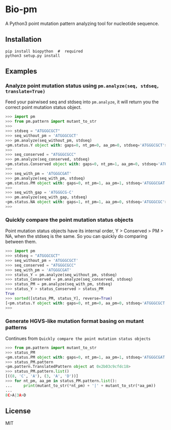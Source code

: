 # Bio-pm
A Python3 point mutation pattern analyzing tool for nucleotide sequence.

## Installation

```
pip install biopython  #  required
python3 setup.py install
```

## Examples
### Analyze point mutation status using `pm.analyze(seq, stdseq, translate=True)`

Feed your pairwised seq and stdseq into `pm.analyze`, it will return you the correct point mutation status object.

```python
>>> import pm
>>> from pm.pattern import mutant_to_str
>>> 
>>> stdseq = "ATGGGCGCT"
>>> seq_without_pm = 'ATGGGCGCT'
>>> pm.analyze(seq_without_pm, stdseq)
<pm.status.Y object with: gaps=0, nt_pm=0, aa_pm=0, stdseq='ATGGGCGCT'>
>>> 
>>> seq_conserved = "ATGGGCGCC"
>>> pm.analyze(seq_conserved, stdseq)
<pm.status.Conserved object with: gaps=0, nt_pm=1, aa_pm=0, stdseq='ATGGGCGCC'>
>>> 
>>> seq_with_pm = 'ATGGGCGAT'
>>> pm.analyze(seq_with_pm, stdseq)
<pm.status.PM object with: gaps=0, nt_pm=1, aa_pm=1, stdseq='ATGGGCGAT'>
>>> 
>>> seq_with_gap = 'ATGGGCG-C'
>>> pm.analyze(seq_with_gap, stdseq)
<pm.status.NA object with: gaps=1, nt_pm=1, aa_pm=0, stdseq='ATGGGCGC'>
>>> 

```

### Quickly compare the point mutation status objects

Point mutation status objects have its internal order, Y > Conserved > PM > NA, when the stdseq is the same. So you can quickly do comparing between them.

```python
>>> import pm
>>> stdseq = "ATGGGCGCT"
>>> seq_without_pm = 'ATGGGCGCT'
>>> seq_conserved = "ATGGGCGCC"
>>> seq_with_pm = 'ATGGGCGAT'
>>> status_Y = pm.analyze(seq_without_pm, stdseq)
>>> status_Conserved = pm.analyze(seq_conserved, stdseq)
>>> status_PM = pm.analyze(seq_with_pm, stdseq)
>>> status_Y > status_Conserved > status_PM
True
>>> sorted([status_PM, status_Y], reverse=True)
[<pm.status.Y object with: gaps=0, nt_pm=0, aa_pm=0, stdseq='ATGGGCGCT'>, <pm.status.PM object with: gaps=0, nt_pm=1, aa_pm=1, stdseq='ATGGGCGAT'>]
>>>

```

### Generate HGVS-like mutation format basing on mutant patterns
Continues from `Quickly compare the point mutation status objects`

```python
>>> from pm.pattern import mutant_to_str
>>> status_PM
<pm.status.PM object with: gaps=0, nt_pm=1, aa_pm=1, stdseq='ATGGGCGAT'>
>>> status_PM.pattern
<pm.pattern.TranslatedPattern object at 0x2b03c9cfdc18>
>>> status_PM.pattern.list()
[((8, 'C', 'A'), (3, 'A', 'D'))]
>>> for nt_pm, aa_pm in status_PM.pattern.list():
...     print(mutant_to_str(*nt_pm) + '|' + mutant_to_str(*aa_pm))
...
8C>A|3A>D

``` 

License
----
MIT